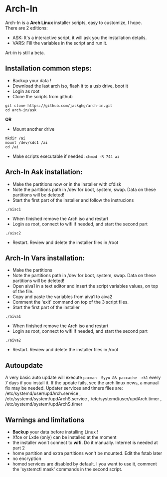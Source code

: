 # Arch-In
Arch-In is a **Arch Linux** installer scripts, easy to customize, I hope.\
There are 2 editions:
- ASK: It's a interactive script, it will ask you the installation details. 
- VARS: Fill the variables in the script and run it.

Art-in is still a beta.

## Installation common steps:
- Backup your data !
- Download the last arch iso, flash it to a usb drive, boot it
- Login as root
- Clone the scripts from github
```
git clone https://github.com/jackghg/arch-in.git
cd arch-in/ask
```
**OR**
- Mount another drive
```
mkdir /ai
mount /dev/sdc1 /ai
cd /ai
```
- Make scripts executable if needed: `chmod -R 744 ai`
## Arch-In Ask installation:
- Make the partitions now or in the installer with cfdisk
- Note the partitions path in /dev for boot, system, swap. Data on these partitions will be deleted!
- Start the first part of the installer and follow the instrucions
```
./aisc1
```
- When finished remove the Arch iso and restart
- Login as root, connect to wifi if needed, and start the second part
```
./aisc2
```
- Restart. Review and delete the installer files in /root

## Arch-In Vars installation:
- Make the partitions
- Note the partitions path in /dev for boot, system, swap. Data on these partitions will be deleted!
- Open aiva1 in a text editor and insert the script variables values, on top of the file.
- Copy and paste the variables from aiva1 to aiva2
- Comment the 'exit' command on top of the 3 script files.
- Start the first part of the installer
```
./aiva1
```
- When finished remove the Arch iso and restart
- Login as root, connect to wifi if needed, and start the second part
```
./aiva2
```
- Restart. Review and delete the installer files in /root

## Autoupdate
A very basic auto update will execute `pacman -Syyu && paccache -rk1` every 7 days if you install it. If the update fails, see  the arch linux news, a manual fix may be needed. Updater services and timers files are: /etc/systemd/user/updArch.service , /etc/systemd/system/updArchS.service , /etc/systemd/user/updArch.timer , /etc/systemd/system/updArchS.timer

## Warnings and limitations
- **Backup** your data before installing Linux !
- Xfce or Lxde (only) can be installed at the moment
- the installer won't connect to **wifi**. Do it manually. Internet is needed at part 2
- home partition and extra partitions won't be mounted. Edit the fstab later
- no encryption
- homed services are disabled by default. I you want to use it, comment the 'systemctl mask' commands in the second script.
